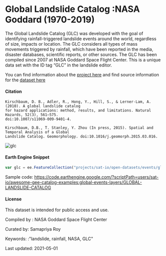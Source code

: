 # Global Landslide Catalog :NASA Goddard (1970-2019)

The Global Landslide Catalog (GLC) was developed with the goal of identifying rainfall-triggered landslide events around the world, regardless of size, impacts or location. The GLC considers all types of mass movements triggered by rainfall, which have been reported in the media, disaster databases, scientific reports, or other sources. The GLC has been compiled since 2007 at NASA Goddard Space Flight Center. This is a unique data set with the ID tag “GLC” in the landslide editor.

You can find information about the [project here](https://gpm.nasa.gov/landslides/index.html) and find source information for the [dataset here](https://catalog.data.gov/dataset/global-landslide-catalog-export)

#### Citation
```
Kirschbaum, D. B., Adler, R., Hong, Y., Hill, S., & Lerner-Lam, A. (2010). A global landslide catalog
for hazard applications: method, results, and limitations. Natural Hazards, 52(3), 561–575.
doi:10.1007/s11069-009-9401-4.

Kirschbaum, D.B., T. Stanley, Y. Zhou (In press, 2015). Spatial and Temporal Analysis of a Global
Landslide Catalog. Geomorphology. doi:10.1016/j.geomorph.2015.03.016.
```

![glc](https://user-images.githubusercontent.com/6677629/116783374-fe46ea80-aa53-11eb-90c6-077a7c184994.gif)

#### Earth Engine Snippet

```js
var glc = ee.FeatureCollection("projects/sat-io/open-datasets/events/global_landslide_1970-2019");
```

Sample code: https://code.earthengine.google.com/?scriptPath=users/sat-io/awesome-gee-catalog-examples:global-events-layers/GLOBAL-LANDSLIDE-CATALOG

#### License

This dataset is intended for public access and use.

Compiled by : NASA Goddard Space Flight Center

Curated by: Samapriya Roy

Keywords: :"landslide, rainfall, NASA, GLC"

Last updated: 2021-05-01
